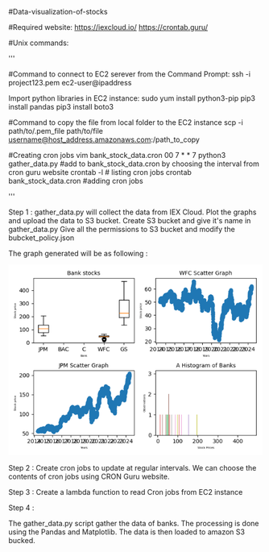 #Data-visualization-of-stocks

#Required website:
https://iexcloud.io/
https://crontab.guru/

#Unix commands:

'''

#Command to connect to EC2 serever from the Command Prompt:
ssh -i project123.pem ec2-user@ipaddress

Import python libraries in EC2 instance:
sudo yum install python3-pip
pip3 install pandas
pip3 install boto3

#Command to copy the file from local folder to the EC2 instance
scp -i path/to/.pem_file path/to/file   username@host_address.amazonaws.com:/path_to_copy

#Creating cron jobs
vim bank_stock_data.cron
00 7 * * 7 python3 gather_data.py #add to bank_stock_data.cron by choosing the interval from cron guru website
crontab -l  # listing cron jobs
crontab bank_stock_data.cron  #adding cron jobs

'''

Step 1 : 
gather_data.py will collect the data from IEX Cloud. Plot the graphs and upload the data to S3 bucket.
Create S3 bucket and give it's name in gather_data.py
Give all the permissions to S3 bucket and modify the bubcket_policy.json 

The graph generated will be as following :

![alt text](bank_data.png)

Step 2 :
Create cron jobs to update at regular intervals. We can choose the contents of cron jobs using CRON Guru website.

Step 3 :
Create a lambda function to read Cron jobs from EC2 instance

Step 4 :

















The gather_data.py script gather the data of banks. The processing is done using the Pandas and Matplotlib. The data is then loaded to amazon S3 bucked.

